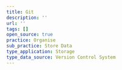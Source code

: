 ```yaml
---
title: Git
description: ''
url: ''
tags: []
open_source: true
practice: Organise
sub_practice: Store Data
type_application: Storage
type_data_source: Version Control System
---
```

